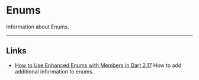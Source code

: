 # Enums

Information about Enums.

---

## Links

- [How to Use Enhanced Enums with Members in Dart 2.17](https://codewithandrea.com/tips/enums-with-members-dart-2.17)
  How to add additional information to enums.
